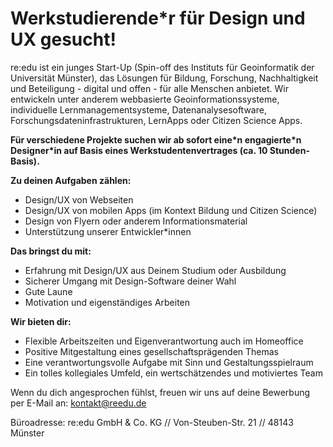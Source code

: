 # Werkstudierende\*r für Design und UX gesucht!

re:edu ist ein junges Start-Up (Spin-off des Instituts für Geoinformatik der Universität Münster), das Lösungen für Bildung, Forschung, Nachhaltigkeit und Beteiligung - digital und offen - für alle Menschen anbietet. Wir entwickeln unter anderem webbasierte Geoinformationssysteme, individuelle Lernmanagementsysteme, Datenanalysesoftware, Forschungsdateninfrastrukturen, LernApps oder Citizen Science Apps. 

**Für verschiedene Projekte suchen wir ab sofort eine\*n engagierte\*n Designer\*in auf Basis eines Werkstudentenvertrages (ca. 10 Stunden-Basis).**

**Zu deinen Aufgaben zählen:**

- Design/UX von Webseiten
- Design/UX von mobilen Apps (im Kontext Bildung und Citizen Science)
- Design von Flyern oder anderem Informationsmaterial
- Unterstützung unserer Entwickler\*innen

**Das bringst du mit:**

- Erfahrung mit Design/UX aus Deinem Studium oder Ausbildung
- Sicherer Umgang mit Design-Software deiner Wahl
- Gute Laune
- Motivation und eigenständiges Arbeiten

**Wir bieten dir:**

- Flexible Arbeitszeiten und Eigenverantwortung auch im Homeoffice
- Positive Mitgestaltung eines gesellschaftsprägenden Themas
- Eine verantwortungsvolle Aufgabe mit Sinn und Gestaltungsspielraum
- Ein tolles kollegiales Umfeld, ein wertschätzendes und motiviertes Team

Wenn du dich angesprochen fühlst, freuen wir uns auf deine Bewerbung per E-Mail an: kontakt@reedu.de 

Büroadresse:
re:edu GmbH \& Co. KG // Von-Steuben-Str. 21 // 48143 Münster
